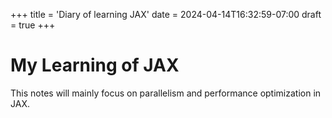 +++
title = 'Diary of learning JAX'
date = 2024-04-14T16:32:59-07:00
draft = true
+++

# My Learning of JAX

This notes will mainly focus on parallelism and performance optimization in JAX.